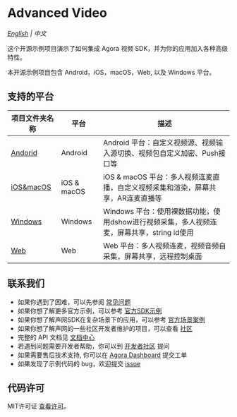 # Advanced Video

*[English](README.md) | 中文*

这个开源示例项目演示了如何集成 Agora 视频 SDK，并为你的应用加入各种高级特性。

本开源示例项目包含 Android，iOS，macOS，Web, 以及 Windows 平台。

## 支持的平台

项目文件夹名称|平台|描述
---|---|---
[Andorid](./Advanced-Video/Android)|Android|Android 平台：自定义视频源、视频输入源切换、视频包自定义加密、Push接口等
[iOS&macOS](./Advanced-Video/iOS&macOS)|iOS & macOS|iOS & macOS 平台：多人视频连麦直播，自定义视频采集和渲染，屏幕共享，AR连麦直播等
[Windows](./Advanced-Video/Windows)|Windows|Windows 平台：使用裸数据功能，使用dshow进行视频采集，多人视频连麦，屏幕共享，string id使用
[Web](./Advanced-Video/Web)|Web|Web 平台：多人视频连麦，视频音频自采集，屏幕共享，远程控制桌面

## 联系我们

- 如果你遇到了困难，可以先参阅 [常见问题](https://docs.agora.io/cn/faq)
- 如果你想了解更多官方示例，可以参考 [官方SDK示例](https://github.com/AgoraIO)
- 如果你想了解声网SDK在复杂场景下的应用，可以参考 [官方场景案例](https://github.com/AgoraIO-usecase)
- 如果你想了解声网的一些社区开发者维护的项目，可以查看 [社区](https://github.com/AgoraIO-Community)
- 完整的 API 文档见 [文档中心](https://docs.agora.io/cn/)
- 若遇到问题需要开发者帮助，你可以到 [开发者社区](https://rtcdeveloper.com/) 提问
- 如果需要售后技术支持, 你可以在 [Agora Dashboard](https://dashboard.agora.io) 提交工单
- 如果发现了示例代码的 bug，欢迎提交 [issue](https://github.com/AgoraIO/Advanced-Video/issues)

## 代码许可

MIT许可证 [查看许可](LICENSE.md)。